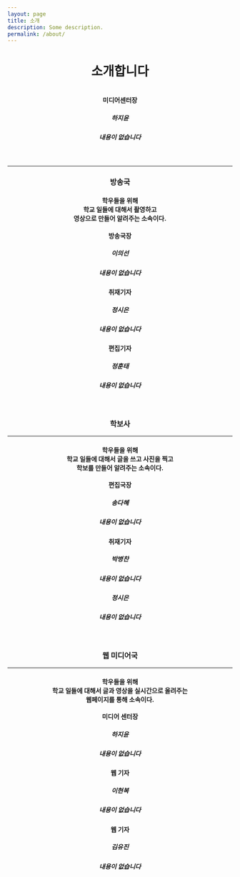 ```yaml
---
layout: page
title: 소개
description: Some description.
permalink: /about/
---
```

<center><h1><strong>소개합니다</strong></h1></center>
<br/>
<center><strong>미디어센터장</strong></center>
<center>
<h5>하지윤</h5>
<h5>내용이 없습니다</h5>
</center>
<br/>
<!--방송국-->
<hr/>
<center><h3><strong>방송국</strong></h3></center>
<center><h4>학우들을 위해<br/>학교 일들에 대해서 촬영하고<br/>영상으로 만들어 알려주는 소속이다.</h4></center>
<center><strong>방송국장</strong></center>
<center>
<h5>이의선</h5>
<h5>내용이 없습니다</h5>
</center>
<center>
<center><strong>취재기자</strong></center>
<center>
<h5>정시은</h5>
<h5>내용이 없습니다</h5>
</center>
<center><strong>편집기자</strong></center>
<center>
<h5>정훈태</h5>
<h5>내용이 없습니다</h5>
</center>
<br/>
<!--학보사-->
<center><h3><strong>학보사</strong></h3></center>
<hr/>
<center><h4>학우들을 위해<br/>학교 일들에 대해서 글을 쓰고 사진을 찍고<br/>학보를 만들어 알려주는 소속이다.</h4></center>
<center><strong>편집국장</strong></center>
<center>
<h5>송다혜</h5>
<h5>내용이 없습니다</h5>
</center>
<center><strong>취재기자</strong></center>
<center>
<h5>박병찬</h5>
<h5>내용이 없습니다</h5>
</center>
<center>
<h5>정시은</h5>
<h5>내용이 없습니다</h5>
</center>
<br/>
<!--웹 미디어국-->
<center><h3><strong>웹 미디어국</strong></h3></center>
<hr/>
<center><h4>학우들을 위해<br/>학교 일들에 대해서 글과 영상을 실시간으로 올려주는<br/>웹페이지를 통해 소속이다.</h4></center>
<center><strong>미디어 센터장</strong></center>
<center>
<h5>하지윤</h5>
<h5>내용이 없습니다</h5>
</center>
<center><strong>웹 기자</strong></center>
<center>
<h5>이현복</h5>
<h5>내용이 없습니다</h5>
</center>
<center><strong>웹 기자</strong></center>
<center>
<h5>김유진</h5>
<h5>내용이 없습니다</h5>
</center>